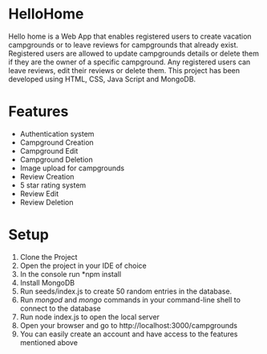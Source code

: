 # HelloHome
Hello home is a Web App that enables registered users to create vacation campgrounds or to leave reviews for campgrounds that already exist. 
Registered users are allowed to update campgrounds details or delete them if they are the owner of a specific campground.
Any registered users can leave reviews, edit their reviews or delete them.
This project has been developed using HTML, CSS, Java Script and MongoDB.

# Features
- Authentication system
- Campground Creation
- Campground Edit
- Campground Deletion
- Image upload for campgrounds 
- Review Creation
- 5 star rating system
- Review Edit
- Review Deletion

# Setup
1. Clone the Project
2. Open the project in your IDE of choice
3. In the console run *npm install
5. Install MongoDB
6. Run seeds/index.js to create 50 random entries in the database.
7. Run *mongod* and *mongo* commands in your command-line shell to connect to the database
8. Run node index.js to open the local server
9. Open your browser and go to http://localhost:3000/campgrounds
10. You can easily create an account and have access to the features mentioned above
 